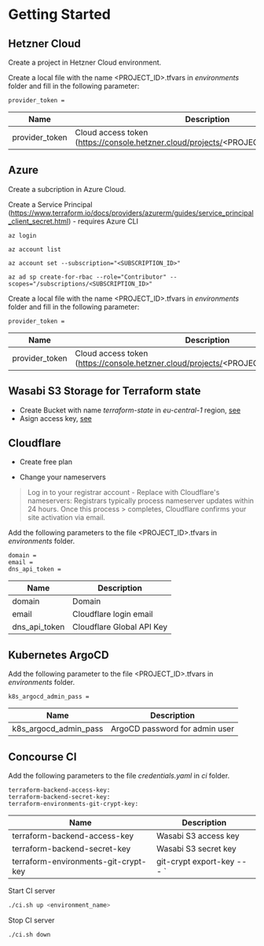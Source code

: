 # Getting Started

## Hetzner Cloud

Create a project in Hetzner Cloud environment. 

Create a local file with the name <PROJECT_ID>.tfvars in *environments* folder and fill in the following parameter:

```
provider_token =
```


| Name  | Description  | 
|---|---|
| provider_token  | Cloud access token (https://console.hetzner.cloud/projects/<PROJECT_ID>/access/tokens)  | 

## Azure

Create a subcription in Azure Cloud. 

Create a Service Principal (https://www.terraform.io/docs/providers/azurerm/guides/service_principal_client_secret.html) - requires Azure CLI

```
az login

az account list

az account set --subscription="<SUBSCRIPTION_ID>"

az ad sp create-for-rbac --role="Contributor" --scopes="/subscriptions/<SUBSCRIPTION_ID>"
```

Create a local file with the name <PROJECT_ID>.tfvars in *environments* folder and fill in the following parameter:

```
provider_token =
```


| Name  | Description  | 
|---|---|
| provider_token  | Cloud access token (https://console.hetzner.cloud/projects/<PROJECT_ID>/access/tokens)  | 

## Wasabi S3 Storage for Terraform state

* Create Bucket with name *terraform-state* in *eu-central-1* region, [see](https://wasabi.com/wp-content/themes/wasabi/docs/User_Guide/topics/Creating_a_Bucket.htm)
* Asign access key, [see](https://wasabi.com/wp-content/themes/wasabi/docs/Getting_Started/topics/Assigning_an_Access_Key.htm)

## Cloudflare

* Create free plan

* Change your nameservers
> Log in to your registrar account -  Replace with Cloudflare's nameservers:
> Registrars typically process nameserver updates within 24 hours. Once this process > completes, Cloudflare confirms your site activation via email.



Add the following parameters to the file <PROJECT_ID>.tfvars in *environments* folder.
```
domain =
email = 
dns_api_token =
```
| Name  | Description  | 
|---|---|
| domain  | Domain  | 
| email  | Cloudflare login email  | 
| dns_api_token  | Cloudflare Global API Key | 

## Kubernetes ArgoCD
Add the following parameter to the file <PROJECT_ID>.tfvars in *environments* folder.
```
k8s_argocd_admin_pass =
```
| Name  | Description  | 
|---|---|
| k8s_argocd_admin_pass  | ArgoCD password for admin user | 


## Concourse CI

Add the following parameters to the file *credentials.yaml* in *ci* folder.

```
terraform-backend-access-key:
terraform-backend-secret-key:
terraform-environments-git-crypt-key: 
```

| Name  | Description  | 
|---|---|
| terraform-backend-access-key  | Wasabi S3 access key  | 
| terraform-backend-secret-key  | Wasabi S3 secret key  | 
| terraform-environments-git-crypt-key  | git-crypt export-key -- - `|` base64 | 

Start CI server 

```bash
./ci.sh up <environment_name>
```

Stop CI server 

```bash
./ci.sh down
```

